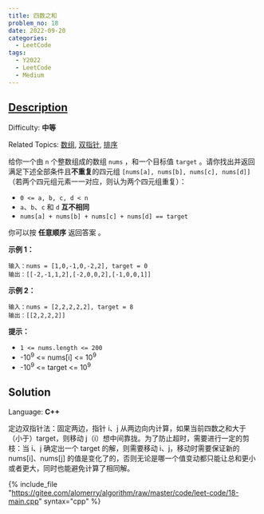 ```yaml
---
title: 四数之和
problem_no: 18
date: 2022-09-20
categories:
  - LeetCode
tags:
  - Y2022
  - LeetCode
  - Medium
---
```


## [Description](https://leetcode.cn/problems/4sum/)

Difficulty: **中等**

Related Topics: [数组](https://leetcode.cn/tag/array/), [双指针](https://leetcode.cn/tag/two-pointers/), [排序](https://leetcode.cn/tag/sorting/)


给你一个由 `n` 个整数组成的数组 `nums` ，和一个目标值 `target` 。请你找出并返回满足下述全部条件且**不重复**的四元组 `[nums[a], nums[b], nums[c], nums[d]]` （若两个四元组元素一一对应，则认为两个四元组重复）：

*   `0 <= a, b, c, d < n`
*   `a`、`b`、`c` 和 `d` **互不相同**
*   `nums[a] + nums[b] + nums[c] + nums[d] == target`

你可以按 **任意顺序** 返回答案 。

**示例 1：**

```
输入：nums = [1,0,-1,0,-2,2], target = 0
输出：[[-2,-1,1,2],[-2,0,0,2],[-1,0,0,1]]
```

**示例 2：**

```
输入：nums = [2,2,2,2,2], target = 8
输出：[[2,2,2,2]]
```

**提示：**

*   `1 <= nums.length <= 200`
*   -10<sup>9</sup> <= nums[i] <= 10<sup>9</sup>
*   -10<sup>9</sup> <= target <= 10<sup>9</sup>


## Solution

Language: **C++**

定边双指针法：固定两边，指针 i、j 从两边向内计算，如果当前四数之和大于（小于）target，则移动 j（i）想中间靠拢。为了防止超时，需要进行一定的剪枝：当 i、j 确定出一个 target 的解，则需要移动 i、j，移动时需要保证新的 nums[i]、nums[j] 的值是变化了的，否则无论是哪一个值变动都只能让总和更小或者更大，同时也能避免计算了相同解。

{% include_file "https://gitee.com/alomerry/algorithm/raw/master/code/leet-code/18-main.cpp" syntax="cpp" %}
